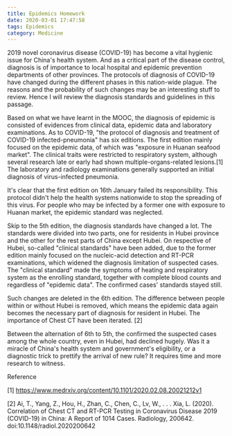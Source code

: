 ```yaml
---
title: Epidemics Homework
date: 2020-03-01 17:47:58
tags: Epidemics
category: Medicine
---
```

2019 novel coronavirus disease (COVID-19) has become a vital hygienic issue for China's health system. And as a critical part of the disease control, diagnosis is of importance to local hospital and epidemic prevention departments of other provinces. The protocols of diagnosis of COVID-19 have changed during the different phases in this nation-wide plague. The reasons and the probability of such changes may be an interesting stuff to review. Hence I will review the diagnosis standards and guidelines in this passage.

Based on what we have learnt in the MOOC, the diagnosis of epidemic is consisted of evidences from clinical data, epidemic data and laboratory examinations. As to COVID-19, "the protocol of diagnosis and treatment of COVID-19 infected-pneumonia" has six editions. The first edition mainly focused on the epidemic data, of which was "exposure in Huanan seafood market". The clinical traits were restricted to respiratory system, although several research late or early had shown multiple-organs-related lesions.[1] The laboratory and radiology examinations generally supported an initial diagnosis of virus-infected pneumonia.

It's clear that the first edition on 16th January failed its responsibility. This protocol didn't help the health systems nationwide to stop the spreading of this virus. For people who may be infected by a former one with exposure to Huanan market, the epidemic standard was neglected.

Skip to the 5th edition, the diagnosis standards have changed a lot. The standards were divided into two parts, one for residents in Hubei province and the other for the rest parts of China except Hubei. On respective of Hubei, so-called "clinical standards" have been added, due to the former edition mainly focused on the nucleic-acid detection and RT-PCR examinations, which widened the diagnosis limitation of suspected cases. The "clinical standard" made the symptoms of heating and respiratory system as the enrolling standard, together with complete blood counts and regardless of "epidemic data". The confirmed cases' standards stayed still.

Such changes are deleted in the 6th edition. The difference between people within or without Hubei is removed, which means the epidemic data again becomes the necessary part of diagnosis for resident in Hubei. The importance of Chest CT have been iterated. [2]

Between the alternation of 6th to 5th, the confirmed the suspected cases among the whole country, even in Hubei, had declined hugely. Was it a miracle of China's health system and government's eligibility, or a diagnostic trick to prettify the arrival of new rule? It requires time and more research to witness.

Reference

[1] https://www.medrxiv.org/content/10.1101/2020.02.08.20021212v1

[2] Ai, T., Yang, Z., Hou, H., Zhan, C., Chen, C., Lv, W., . . . Xia, L. (2020). Correlation of Chest CT and RT-PCR Testing in Coronavirus Disease 2019 (COVID-19) in China: A Report of 1014 Cases. Radiology, 200642. doi:10.1148/radiol.2020200642